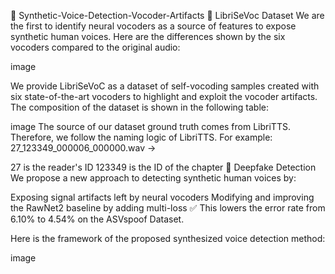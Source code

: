 🧠 Synthetic-Voice-Detection-Vocoder-Artifacts
📁 LibriSeVoc Dataset
We are the first to identify neural vocoders as a source of features to expose synthetic human voices.
Here are the differences shown by the six vocoders compared to the original audio:

image

We provide LibriSeVoC as a dataset of self-vocoding samples created with six state-of-the-art vocoders to highlight and exploit the vocoder artifacts.
The composition of the dataset is shown in the following table:

image
The source of our dataset ground truth comes from LibriTTS. Therefore, we follow the naming logic of LibriTTS.
For example:
27_123349_000006_000000.wav →

27 is the reader's ID
123349 is the ID of the chapter
🎯 Deepfake Detection
We propose a new approach to detecting synthetic human voices by:

Exposing signal artifacts left by neural vocoders
Modifying and improving the RawNet2 baseline by adding multi-loss
✅ This lowers the error rate from 6.10% to 4.54% on the ASVspoof Dataset.

Here is the framework of the proposed synthesized voice detection method:

image
